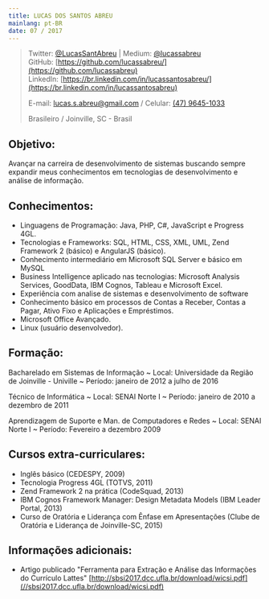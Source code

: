 ```yaml
---
title: LUCAS DOS SANTOS ABREU
mainlang: pt-BR
date: 07 / 2017
---
```


> Twitter: [\@LucasSantAbreu](http://twitter.com/LucasSantAbreu) |
> Medium: [\@lucassabreu](https://medium.com/@lucassabreu/)  
> GitHub: [https://github.com/lucassabreu/](https://github.com/lucassabreu)  
> LinkedIn: [https://br.linkedin.com/in/lucassantosabreu/](https://br.linkedin.com/in/lucassantosabreu)
>
> E-mail: [lucas.s.abreu@gmail.com](mailto:lucas.s.abreu@gmail.com) / Celular: [(47) 9645-1033](tel:554796451033)
>
> Brasileiro / Joinville, SC - Brasil

Objetivo:
---------

Avançar na carreira de desenvolvimento de sistemas buscando sempre expandir meus conhecimentos em tecnologias de desenvolvimento e análise de informação.

Conhecimentos:
--------------

 * Linguagens de Programação: Java, PHP, C#, JavaScript e Progress 4GL.
 * Tecnologias e Frameworks: SQL, HTML, CSS, XML, UML, Zend Framework 2 (básico) e AngularJS (básico).
 * Conhecimento intermediário em Microsoft SQL Server e básico em MySQL
 * Business Intelligence aplicado nas tecnologias: Microsoft Analysis Services, GoodData, IBM Cognos, Tableau e Microsoft Excel.
 * Experiência com analise de sistemas e desenvolvimento de software
 * Conhecimento básico em processos de Contas a Receber, Contas a Pagar, Ativo Fixo e Aplicações e Empréstimos.
 * Microsoft Office Avançado.
 * Linux (usuário desenvolvedor).

Formação:
---------

Bacharelado em Sistemas de Informação
  ~ Local: Universidade da Região de Joinville - Univille
  ~ Período: janeiro de 2012 a julho de 2016

Técnico de Informática
  ~ Local: SENAI Norte I
  ~ Período: janeiro de 2010 a dezembro de 2011

Aprendizagem de Suporte e Man. de Computadores e Redes
  ~ Local: SENAI Norte I
  ~ Período: Fevereiro a dezembro 2009

Cursos extra-curriculares:
--------------------------

 * Inglês básico (CEDESPY, 2009)
 * Tecnologia Progress 4GL (TOTVS, 2011)
 * Zend Framework 2 na prática (CodeSquad, 2013)
 * IBM Cognos Framework Manager: Design Metadata Models (IBM Leader Portal, 2013)
 * Curso de Oratória e Liderança com Ênfase em Apresentações (Clube de Oratória e Liderança de Joinville-SC, 2015)

Informações adicionais:
-----------------------

 * Artigo publicado "Ferramenta para Extração e Análise das Informações do Currículo Lattes" [http://sbsi2017.dcc.ufla.br/download/wicsi.pdf](//sbsi2017.dcc.ufla.br/download/wicsi.pdf)
